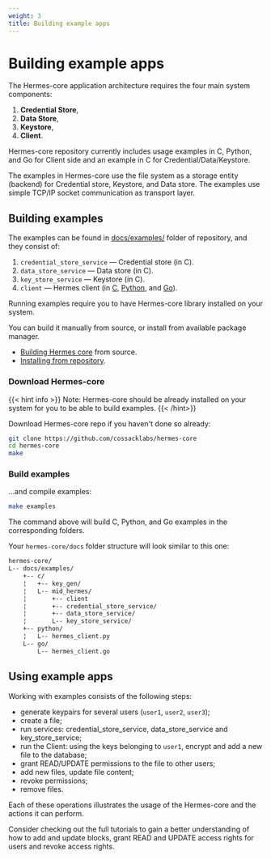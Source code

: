 ```yaml
---
weight: 3
title: Building example apps
---
```


# Building example apps

The Hermes-core application architecture requires the four main system components:

1. **Credential Store**, 
2. **Data Store**, 
3. **Keystore**, 
4. **Client**.

Hermes-core repository currently includes usage examples in C, Python, and Go for Client side and an example in C for Credential/Data/Keystore.

The examples in Hermes-core use the file system as a storage entity (backend) for Credential store, Keystore, and Data store. The examples use simple TCP/IP socket communication as transport layer.

## Building examples

The examples can be found in [docs/examples/](https://github.com/cossacklabs/hermes-core/tree/master/docs/examples) folder of repository, and they consist of: 

1. `credential_store_service` — Credential store (in C). 
2. `data_store_service` — Data store (in C). 
3. `key_store_service` — Keystore (in C). 
4. `client` — Hermes client (in [C](https://github.com/cossacklabs/hermes-core/tree/master/docs/examples/c/mid_hermes/client), [Python](https://github.com/cossacklabs/hermes-core/blob/master/docs/examples/python/hermes_client.py), and [Go](https://github.com/cossacklabs/hermes-core/blob/master/docs/examples/go/hermes_client.go)).


Running examples require you to have Hermes-core library installed on your system.

You can build it manually from source, or install from available package manager.

* [Building Hermes core](/hermes/getting-started/installing/building-hermes/) from source.
* [Installing from repository](/hermes/getting-started/installing/hermes-from-repository/).

### Download Hermes-core

{{< hint info >}}
Note: Hermes-core should be already installed on your system for you to be able to build examples.
{{< /hint>}}

Download Hermes-core repo if you haven't done so already:

```bash
git clone https://github.com/cossacklabs/hermes-core
cd hermes-core
make
```

### Build examples

...and compile examples:

```bash
make examples
```

The command above will build C, Python, and Go examples in the corresponding folders.

Your `hermes-core/docs` folder structure will look similar to this one:

```bash
hermes-core/
L-- docs/examples/
    +-- c/
    ¦   +-- key_gen/
    ¦   L-- mid_hermes/
    ¦       +-- client
    ¦       +-- credential_store_service/
    ¦       +-- data_store_service/
    ¦       L-- key_store_service/
    +-- python/
    ¦   L-- hermes_client.py
    L-- go/
        L-- hermes_client.go
```

## Using example apps

Working with examples consists of the following steps:

* generate keypairs for several users (`user1`, `user2`, `user3`);
* create a file;
* run services: credential_store_service, data_store_service and key_store_service;
* run the Client: using the keys belonging to `user1`, encrypt and add a new file to the database;
* grant READ/UPDATE permissions to the file to other users;
* add new files, update file content;
* revoke permissions;
* remove files.

Each of these operations illustrates the usage of the Hermes-core and the actions it can perform.

Consider checking out the full tutorials to gain a better understanding of how to add and update blocks, grant READ and UPDATE access rights for users and revoke access rights.